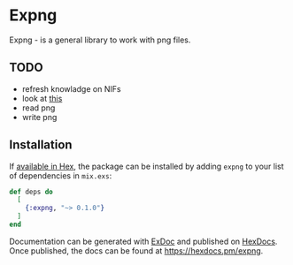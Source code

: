 # Expng

Expng - is a general library to work with png files.

## TODO

- refresh knowladge on NIFs
- look at [this](https://github.com/arjan/pixels/)
- read png
- write png

## Installation

If [available in Hex](https://hex.pm/docs/publish), the package can be installed
by adding `expng` to your list of dependencies in `mix.exs`:

```elixir
def deps do
  [
    {:expng, "~> 0.1.0"}
  ]
end
```

Documentation can be generated with [ExDoc](https://github.com/elixir-lang/ex_doc)
and published on [HexDocs](https://hexdocs.pm). Once published, the docs can
be found at <https://hexdocs.pm/expng>.

